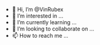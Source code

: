 - 👋 Hi, I’m @VinRubex
- 👀 I’m interested in ...
- 🌱 I’m currently learning ...
- 💞️ I’m looking to collaborate on ...
- 📫 How to reach me ...

<!---
VinRubex/VinRubex is a ✨ special ✨ repository because its `README.md` (this file) appears on your GitHub profile.
You can click the Preview link to take a look at your changes.
--->
